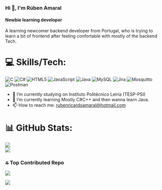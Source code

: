 ### Hi 👋, I'm Rúben Amaral
#### Newbie learning developer


A learning newcomer backend developer from Portugal, who is trying to learn a bit of frontend after feeling confortable with mostly of the backend Tech.

# 💻 Skills/Tech:
![C](https://img.shields.io/badge/c-%2300599C.svg?style=for-the-badge&logo=c&logoColor=white) ![C#](https://img.shields.io/badge/c%23-%23239120.svg?style=for-the-badge&logo=csharp&logoColor=white) ![HTML5](https://img.shields.io/badge/html5-%23E34F26.svg?style=for-the-badge&logo=html5&logoColor=white) ![JavaScript](https://img.shields.io/badge/javascript-%23323330.svg?style=for-the-badge&logo=javascript&logoColor=%23F7DF1E) ![Java](https://img.shields.io/badge/java-%23ED8B00.svg?style=for-the-badge&logo=openjdk&logoColor=white) ![MySQL](https://img.shields.io/badge/mysql-%2300000f.svg?style=for-the-badge&logo=mysql&logoColor=white) ![Jira](https://img.shields.io/badge/jira-%230A0FFF.svg?style=for-the-badge&logo=jira&logoColor=white) ![Mosquitto](https://img.shields.io/badge/mosquitto-%233C5280.svg?style=for-the-badge&logo=eclipsemosquitto&logoColor=white) ![Postman](https://img.shields.io/badge/Postman-FF6C37?style=for-the-badge&logo=postman&logoColor=white)

- 🔭 I’m currently studying on Instituto Politécnico Leiria (TESP-PSI) 
- 🌱 I’m currently learning Mostly C#C++ and then wanna learn Java. 
- 📫 How to reach me: rubenricardoamaral@hotmail.com 

# 📊 GitHub Stats:
![](https://github-readme-stats.vercel.app/api?username=Rubenzitoh21&theme=dark&hide_border=false&include_all_commits=false&count_private=false)<br/>
![](https://github-readme-streak-stats.herokuapp.com/?user=Rubenzitoh21&theme=dark&hide_border=false)<br/>

### 🔝 Top Contributed Repo
![](https://github-contributor-stats.vercel.app/api?username=Rubenzitoh21&limit=5&theme=dark&combine_all_yearly_contributions=true)

[![](https://visitcount.itsvg.in/api?id=Rubenzitoh21&icon=0&color=0)](https://visitcount.itsvg.in)
